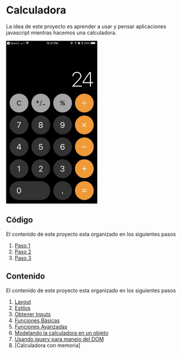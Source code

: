 # Calculadora

La idea de este proyecto es aprender a usar y pensar aplicaciones javascript mientras hacemos una calculadora.

![Calculadora iOS](./docs/assets/calculadora.jpg)

## Código

El contenido de este proyecto esta organizado en los siguientes pasos

1. [Paso 1](./paso-1)
2. [Paso 2](./paso-2)
2. [Paso 3](./paso-3)

## Contenido

El contenido de este proyecto esta organizado en los siguientes pasos

1. [Layout](./docs/00-layout.md)
2. [Estilos](./docs/01-estilos.md)
3. [Obtener Inputs](./docs/02-obtener-inputs.md)
4. [Funciones Básicas](./docs/03-funciones-basicas.md)
5. [Funciones Avanzadas](./docs/04-funciones-avanzadas.md)
6. [Modelando la calculadora en un objeto](./docs/05-objetos.md)
7. [Usando jquery para manejo del DOM](./docs/06-jquery.md)
8. [Calculadora con memoria]
